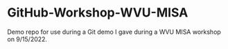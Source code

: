 # GitHub-Workshop-WVU-MISA
Demo repo for use during a Git demo I gave during a WVU MISA workshop on 9/15/2022.
